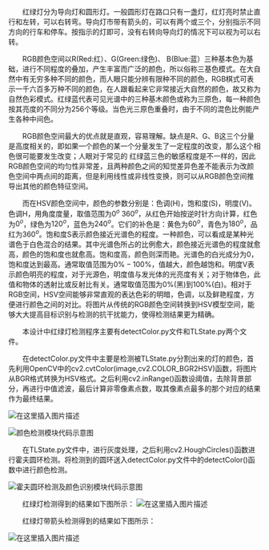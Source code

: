 
&emsp;&emsp;红绿灯分为导向灯和圆形灯。一般圆形灯在路口只有一盏灯，红灯亮时禁止直行和左转，可以右转弯。导向灯市带有箭头的，可以有两个或三个，分别指示不同方向的行车和停车。按指示的灯即可，没有右转向导向灯的情况下可以视为可以右转。

&emsp;&emsp;RGB颜色空间以R(Red:红）、G(Green:绿色)、 B(Blue:蓝）三种基本色为基础，进行不同程度的叠加，产生丰富而广泛的颜色，所以俗称三基色模式。在大自然中有无穷多种不同的颜色，而人眼只能分辨有限种不同的颜色，RGB棋式可表示一千六百多万种不同的颜色，在人跟看起来它非常接近大自然的颜色，故又称为自然色彩模式。红绿蓝代表可见光谱中的三种基木颜色或称为三原色，每一种颜色按其亮度的不同分为256个等级。当色光三原色重叠时，由于不同的混色比例能产生各种中间色。

&emsp;&emsp;RGB颜色空间最大的优点就是直观，容易理解。缺点是R、G、B这三个分量是高度相关的，即如果一个颜色的某一个分量发生了一定程度的改变，那么这个相色很可能要发生改变；人眼对于常见的 红绿蓝三色的敏感程度是不一样的，因此RGB颜色空间的均匀性非常差，且两种颜色之间的知觉差异色差不能表示为改颜色空间中两点间的距离，但是利用线性或非线性变换，则可以从RGB颜色空间推导出其他的颜色特征空间。

&emsp;&emsp;而在HSV颜色空间中，颜色的参数分别是：色调(H)，饱和度(S)，明度(V)。色调H，用角度度量，取值范围为$0^{o}~360^{o}$，从红色开始按逆时针方向计算，红色为$0^{o}$，绿色为$120^{o}$，蓝色为$240^{o}$。它们的补色是：黄色为$60^{o}$，青色为$180^{o}$，品红为$360^{o}$。饱和度S表示颜色接近光谱色的程度。一种颜色，可以看成是某种光谱色于白色混合的结果。其中光谱色所占的比例愈大，颜色接近光谱色的程度就愈高，颜色的饱和度也就愈高。饱和度高，颜色则深而艳。光谱色的白光成分为0，饱和度达到最高。通常取值范围为$0\%-100\%$，值越大，颜色越饱和。明度V表示颜色明亮的程度，对于光源色，明度值与发光体的光亮度有关；对于物体色，此值和物体的透射比或反射比有关。通常取值范围为$0\%$(黑)到$100\%$(白)。相对于RGB空间，HSV空间能够非常直观的表达色彩的明暗，色调，以及鲜艳程度，方便进行颜色之间的对比。将图片从传统的RGB颜色空间转换到HSV模型空间，能够大大提高目标识别与检测的抗干扰能力，使得检测结果更为精确。

&emsp;&emsp;本设计中红绿灯检测程序主要有detectColor.py文件和TLState.py两个文件。

&emsp;&emsp;在detectColor.py文件中主要是检测被TLState.py分割出来的灯的颜色，首先利用OpenCV中的cv2.cvtColor(image,cv2.COLOR_BGR2HSV)函数，将图片从BGR格式转换为HSV格式。之后利用cv2.inRange()函数设阈值，去除背景部分，再进行中值滤波，最后计算非零像素点数，取其像素点最多的那个对应的结果作为最终结果。

![在这里插入图片描述](https://img-blog.csdnimg.cn/20191106092859736.png?x-oss-process=image/watermark,type_ZmFuZ3poZW5naGVpdGk,shadow_10,text_aHR0cHM6Ly9ibG9nLmNzZG4ubmV0L3dlaXhpbl8zOTA1OTAzMQ==,size_16,color_FFFFFF,t_70)

![颜色检测模块代码示意图](https://img-blog.csdnimg.cn/20191106092922451.png?x-oss-process=image/watermark,type_ZmFuZ3poZW5naGVpdGk,shadow_10,text_aHR0cHM6Ly9ibG9nLmNzZG4ubmV0L3dlaXhpbl8zOTA1OTAzMQ==,size_16,color_FFFFFF,t_70)

&emsp;&emsp;在TLState.py文件中，进行灰度处理，之后利用cv2.HoughCircles()函数进行霍夫圆环检测。将检测到的圆环送入detectColor.py文件中的detectColor()函数中进行颜色检测。

![霍夫圆环检测及颜色识别模块代码示意图](https://img-blog.csdnimg.cn/20191106093017774.png?x-oss-process=image/watermark,type_ZmFuZ3poZW5naGVpdGk,shadow_10,text_aHR0cHM6Ly9ibG9nLmNzZG4ubmV0L3dlaXhpbl8zOTA1OTAzMQ==,size_16,color_FFFFFF,t_70)

&emsp;&emsp;红绿灯检测得到的结果如下图所示：
![在这里插入图片描述](https://img-blog.csdnimg.cn/20191106093103898.png?x-oss-process=image/watermark,type_ZmFuZ3poZW5naGVpdGk,shadow_10,text_aHR0cHM6Ly9ibG9nLmNzZG4ubmV0L3dlaXhpbl8zOTA1OTAzMQ==,size_16,color_FFFFFF,t_70)

&emsp;&emsp;红绿灯带箭头检测得到的结果如下图所示：

![在这里插入图片描述](https://img-blog.csdnimg.cn/20191106093311898.png?x-oss-process=image/watermark,type_ZmFuZ3poZW5naGVpdGk,shadow_10,text_aHR0cHM6Ly9ibG9nLmNzZG4ubmV0L3dlaXhpbl8zOTA1OTAzMQ==,size_16,color_FFFFFF,t_70)
